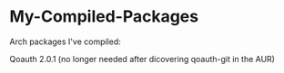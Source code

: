 # My-Compiled-Packages

Arch packages I've compiled:

Qoauth 2.0.1 (no longer needed after dicovering qoauth-git in the AUR)
